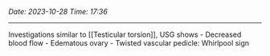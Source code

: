 *Date: 2023-10-28*
*Time: 17:36* 

---
Investigations similar to [[Testicular torsion]], USG shows
	- Decreased blood flow
	- Edematous ovary
	- Twisted vascular pedicle: Whirlpool sign 



